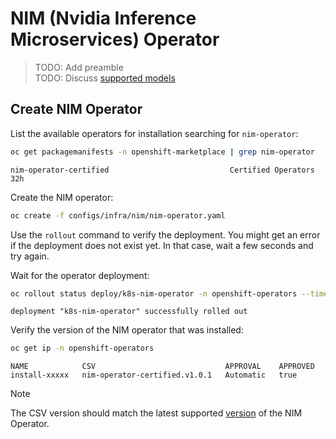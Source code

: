 # NIM (Nvidia Inference Microservices) Operator

> TODO: Add preamble\
> TODO: Discuss [supported models](https://docs.nvidia.com/nim/large-language-models/latest/supported-models.html)

## Create NIM Operator

List the available operators for installation searching for `nim-operator`:

```bash
oc get packagemanifests -n openshift-marketplace | grep nim-operator
```

```text
nim-operator-certified                           Certified Operators   32h
```

Create the NIM operator:

```bash
oc create -f configs/infra/nim/nim-operator.yaml
```

Use the `rollout` command to verify the deployment. You might get an error if the deployment does not exist yet. In that case, wait a few seconds and try again.

Wait for the operator deployment:

```bash
oc rollout status deploy/k8s-nim-operator -n openshift-operators --timeout=300s
```

```text
deployment "k8s-nim-operator" successfully rolled out
```

Verify the version of the NIM operator that was installed:

```bash
oc get ip -n openshift-operators
```

```text
NAME            CSV                             APPROVAL    APPROVED
install-xxxxx   nim-operator-certified.v1.0.1   Automatic   true
```

> [!NOTE]
> The CSV version should match the latest supported [version](https://docs.nvidia.com/ai-enterprise/release-6/latest/support/support-matrix.html#supported-nvidia-configs/infrastructure-software) of the NIM Operator.

